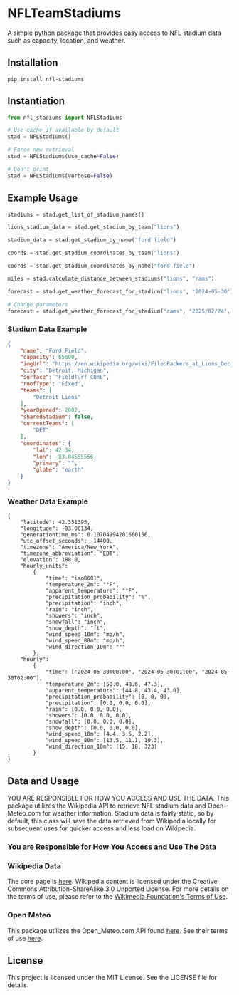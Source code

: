 # NFLTeamStadiums
A simple python package that provides easy access to NFL stadium data such as capacity, location, and weather.

## Installation
```
pip install nfl-stadiums
```

## Instantiation
```python
from nfl_stadiums import NFLStadiums

# Use cache if available by default
stad = NFLStadiums()

# Force new retrieval
stad = NFLStadiums(use_cache=False)

# Don't print
stad = NFLStadiums(verbose=False)
```

## Example Usage
```python
stadiums = stad.get_list_of_stadium_names()

lions_stadium_data = stad.get_stadium_by_team("lions")

stadium_data = stad.get_stadium_by_name("ford field")

coords = stad.get_stadium_coordinates_by_team("lions")

coords = stad.get_stadium_coordinates_by_name("ford field")

miles = stad.calculate_distance_between_stadiums("lions", "rams")

forecast = stad.get_weather_forecast_for_stadium('lions', '2024-05-30')

# Change parameters
forecast = stad.get_weather_forecast_for_stadium("rams", "2025/02/24", hour_start=9, hour_end=15, day_format="%Y/%m/%d")
```


### Stadium Data Example
```json
{
    "name": "Ford Field",
    "capacity": 65000,
    "imgUrl": "https://en.wikipedia.org/wiki/File:Packers_at_Lions_Dec_2020_(50715608723).jpg",
    "city": "Detroit, Michigan",
    "surface": "FieldTurf CORE",
    "roofType": "Fixed",
    "teams": [
        "Detroit Lions"
    ],
    "yearOpened": 2002,
    "sharedStadium": false,
    "currentTeams": [
        "DET"
    ],
    "coordinates": {
        "lat": 42.34,
        "lon": -83.04555556,
        "primary": "",
        "globe": "earth"
    }
}
```

### Weather Data Example
```
{
    "latitude": 42.351395, 
    "longitude": -83.06134, 
    "generationtime_ms": 0.10704994201660156, 
    "utc_offset_seconds": -14400, 
    "timezone": "America/New_York", 
    "timezone_abbreviation": "EDT", 
    "elevation": 188.0, 
    "hourly_units": 
        {
            "time": "iso8601", 
            "temperature_2m": "°F", 
            "apparent_temperature": "°F", 
            "precipitation_probability": "%", 
            "precipitation": "inch", 
            "rain": "inch", 
            "showers": "inch", 
            "snowfall": "inch", 
            "snow_depth": "ft", 
            "wind_speed_10m": "mp/h", 
            "wind_speed_80m": "mp/h", 
            "wind_direction_10m": "°"
        }, 
    "hourly": 
        {
            "time": ["2024-05-30T00:00", "2024-05-30T01:00", "2024-05-30T02:00"], 
            "temperature_2m": [50.0, 48.6, 47.3], 
            "apparent_temperature": [44.8, 43.4, 43.0], 
            "precipitation_probability": [0, 0, 0], 
            "precipitation": [0.0, 0.0, 0.0], 
            "rain": [0.0, 0.0, 0.0], 
            "showers": [0.0, 0.0, 0.0], 
            "snowfall": [0.0, 0.0, 0.0], 
            "snow_depth": [0.0, 0.0, 0.0], 
            "wind_speed_10m": [4.4, 3.5, 2.2], 
            "wind_speed_80m": [13.5, 11.1, 10.3], 
            "wind_direction_10m": [15, 18, 323]
        }
}
```

## Data and Usage
YOU ARE RESPONSIBLE FOR HOW YOU ACCESS AND USE THE DATA. This package utilizes the Wikipedia API to retrieve NFL 
stadium data and Open-Meteo.com for weather information. Stadium data is fairly static, so by default, this class 
will save the data retrieved from Wikipedia locally for subsequent uses for quicker access and less load on Wikipedia. 

### You are Responsible for How You Access and Use The Data

### Wikipedia Data
The core page is [here](https://en.wikipedia.org/wiki/List_of_current_NFL_stadiums). Wikipedia content is licensed 
under the Creative Commons Attribution-ShareAlike 3.0 Unported License. For more details on the terms of use, 
please refer to the [Wikimedia Foundation's Terms of Use](https://foundation.wikimedia.org/wiki/Policy:Terms_of_Use).

### Open Meteo
This package utilizes the Open_Meteo.com API found [here](https://open-meteo.com/). See their terms of 
use [here](https://open-meteo.com/en/terms).

## License
This project is licensed under the MIT License. See the LICENSE file for details.

